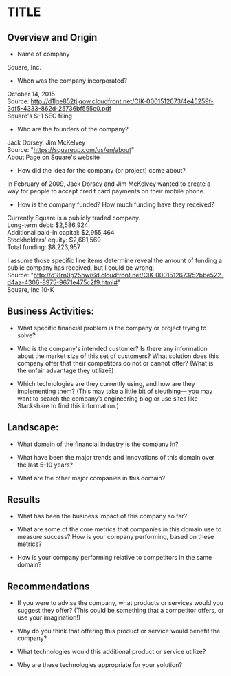 # TITLE

## Overview and Origin

* Name of company

Square, Inc.

* When was the company incorporated?

October 14, 2015  
Source: http://d1lge852tjjqow.cloudfront.net/CIK-0001512673/4e45259f-3df5-4333-862d-25736bf555c0.pdf  
Square's S-1 SEC filing

* Who are the founders of the company?

Jack Dorsey, Jim McKelvey  
Source: "https://squareup.com/us/en/about"  
About Page on Square's website 

* How did the idea for the company (or project) come about?

In February of 2009, Jack Dorsey and Jim McKelvey wanted to create a way for people to accept credit card payments on their mobile phone.

* How is the company funded? How much funding have they received?

Currently Square is a publicly traded company.  
Long-term debt: $2,586,924  
Additional paid-in capital: $2,955,464  
Stockholders' equity: $2,681,569  
Total funding: $8,223,957

I assume those specific line items determine reveal the amount of funding a public company has received, but I could be wrong.  
Source: "http://d18rn0p25nwr6d.cloudfront.net/CIK-0001512673/52bbe522-d4aa-4306-8975-9671e475c2f9.html#"  
Square, Inc 10-K


## Business Activities:

* What specific financial problem is the company or project trying to solve?

* Who is the company's intended customer?  Is there any information about the market size of this set of customers?
What solution does this company offer that their competitors do not or cannot offer? (What is the unfair advantage they utilize?)

* Which technologies are they currently using, and how are they implementing them? (This may take a little bit of sleuthing–– you may want to search the company’s engineering blog or use sites like Stackshare to find this information.)


## Landscape:

* What domain of the financial industry is the company in?

* What have been the major trends and innovations of this domain over the last 5-10 years?

* What are the other major companies in this domain?


## Results

* What has been the business impact of this company so far?

* What are some of the core metrics that companies in this domain use to measure success? How is your company performing, based on these metrics?

* How is your company performing relative to competitors in the same domain?


## Recommendations

* If you were to advise the company, what products or services would you suggest they offer? (This could be something that a competitor offers, or use your imagination!)

* Why do you think that offering this product or service would benefit the company?

* What technologies would this additional product or service utilize?

* Why are these technologies appropriate for your solution?
